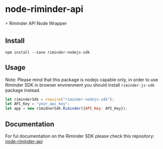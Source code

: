 # node-riminder-api

⚡️ Riminder API Node Wrapper

## Install

```batch
npm install --save riminder-nodejs-sdk
```

## Usage

Note: Please mind that this package is nodejs capable only, in order to use Riminder SDK in browser envirenment you should install `riminder-js-sdk` package instead.


```javascript
let riminderSdk = require("riminder-nodejs-sdk");
let API_Key = "your_api_key";
let app = new rimidnerSdk.Riminder({API_Key: API_Key});
```

## Documentation

For ful documentation on the Riminder SDK please check this repository: [node-riminder-api](https://github.com/SouhailRAZZOUK/node-riminder-api)